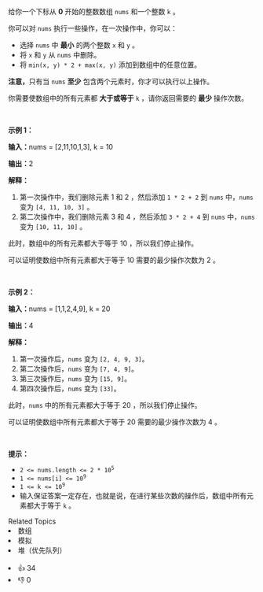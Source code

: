 <p>给你一个下标从 <strong>0</strong>&nbsp;开始的整数数组&nbsp;<code>nums</code>&nbsp;和一个整数&nbsp;<code>k</code>&nbsp;。</p>

<p>你可以对&nbsp;<code>nums</code>&nbsp;执行一些操作，在一次操作中，你可以：</p>

<ul> 
 <li>选择 <code>nums</code>&nbsp;中 <strong>最小</strong> 的两个整数&nbsp;<code>x</code> 和&nbsp;<code>y</code>&nbsp;。</li> 
 <li>将&nbsp;<code>x</code> 和&nbsp;<code>y</code> 从&nbsp;<code>nums</code>&nbsp;中删除。</li> 
 <li>将&nbsp;<code>min(x, y) * 2 + max(x, y)</code>&nbsp;添加到数组中的任意位置。</li> 
</ul>

<p><b>注意，</b>只有当&nbsp;<code>nums</code>&nbsp;<strong>至少</strong> 包含两个元素时，你才可以执行以上操作。</p>

<p>你需要使数组中的所有元素都 <strong>大于或等于</strong>&nbsp;<code>k</code>&nbsp;，请你返回需要的&nbsp;<strong>最少</strong>&nbsp;操作次数。</p>

<p>&nbsp;</p>

<p><strong class="example">示例 1：</strong></p>

<div class="example-block"> 
 <p><b>输入：</b>nums = [2,11,10,1,3], k = 10</p> 
</div>

<p><b>输出：</b>2</p>

<p><b>解释：</b></p>

<ol> 
 <li>第一次操作中，我们删除元素 1 和 2 ，然后添加 <code>1 * 2 + 2</code> 到 <code>nums</code> 中，<code>nums</code> 变为 <code>[4, 11, 10, 3]</code> 。</li> 
 <li>第二次操作中，我们删除元素 3 和 4 ，然后添加 <code>3 * 2 + 4</code> 到 <code>nums</code> 中，<code>nums</code> 变为 <code>[10, 11, 10]</code> 。</li> 
</ol>

<p>此时，数组中的所有元素都大于等于 10 ，所以我们停止操作。</p>

<p>可以证明使数组中所有元素都大于等于 10 需要的最少操作次数为 2 。</p>

<p>&nbsp;</p>

<p><strong class="example">示例 2：</strong></p>

<div class="example-block"> 
 <p><b>输入：</b>nums = [1,1,2,4,9], k = 20</p> 
</div>

<p><b>输出：</b>4</p>

<p><b>解释：</b></p>

<ol> 
 <li>第一次操作后，<code>nums</code> 变为 <code>[2, 4, 9, 3]</code>。</li> 
 <li>第二次操作后，<code>nums</code> 变为 <code>[7, 4, 9]</code>。</li> 
 <li>第三次操作后，<code>nums</code> 变为 <code>[15, 9]</code>。</li> 
 <li>第四次操作后，<code>nums</code> 变为 <code>[33]</code>。</li> 
</ol>

<p>此时，<code>nums</code> 中的所有元素都大于等于 20 ，所以我们停止操作。</p>

<p>可以证明使数组中所有元素都大于等于 20 需要的最少操作次数为 4 。</p>

<p>&nbsp;</p>

<p><strong>提示：</strong></p>

<ul> 
 <li><code>2 &lt;= nums.length &lt;= 2 * 10<sup>5</sup></code></li> 
 <li><code>1 &lt;= nums[i] &lt;= 10<sup>9</sup></code></li> 
 <li><code>1 &lt;= k &lt;= 10<sup>9</sup></code></li> 
 <li>输入保证答案一定存在，也就是说，在进行某些次数的操作后，数组中所有元素都大于等于&nbsp;<code>k</code> 。</li> 
</ul>

<div><div>Related Topics</div><div><li>数组</li><li>模拟</li><li>堆（优先队列）</li></div></div><br><div><li>👍 34</li><li>👎 0</li></div>